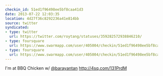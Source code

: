 ```yaml
---
checkin_id: 51ed1f96498ee5bf8caa41d3
date: 2013-07-22 12:03:35
location: 4d27f36c8292236a41e814bb
source: twitter
syndicated:
- type: twitter
  url: https://twitter.com/roytang/statuses/359282572938846210/
- type: foursquare
  url: https://www.swarmapp.com/user/405004/checkin/51ed1f96498ee5bf8caa41d3?s=LRDMc5HuqBMcwK4mf2e-9KhCbjk&ref=tw
- type: foursquare
  url: https://www.swarmapp.com/user/405004/checkin/51ed1f96498ee5bf8caa41d3?s=LRDMc5HuqBMcwK4mf2e-9KhCbjk&ref=tw
---
```


I'm at BBQ Chicken w/ [@barayantan](https://twitter.com/barayantan/) http://4sq.com/131PrdM